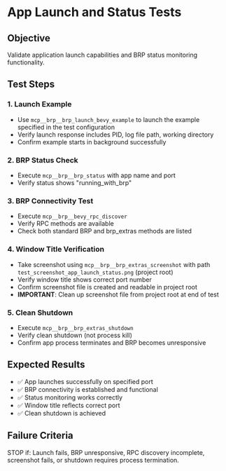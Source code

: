 # App Launch and Status Tests

## Objective
Validate application launch capabilities and BRP status monitoring functionality.

## Test Steps

### 1. Launch Example
- Use `mcp__brp__brp_launch_bevy_example` to launch the example specified in the test configuration
- Verify launch response includes PID, log file path, working directory
- Confirm example starts in background successfully

### 2. BRP Status Check
- Execute `mcp__brp__brp_status` with app name and port
- Verify status shows "running_with_brp"

### 3. BRP Connectivity Test
- Execute `mcp__brp__bevy_rpc_discover`
- Verify RPC methods are available
- Check both standard BRP and brp_extras methods are listed

### 4. Window Title Verification
- Take screenshot using `mcp__brp__brp_extras_screenshot` with path `test_screenshot_app_launch_status.png` (project root)
- Verify window title shows correct port number
- Confirm screenshot file is created and readable in project root
- **IMPORTANT**: Clean up screenshot file from project root at end of test

### 5. Clean Shutdown
- Execute `mcp__brp__brp_extras_shutdown`
- Verify clean shutdown (not process kill)
- Confirm app process terminates and BRP becomes unresponsive

## Expected Results
- ✅ App launches successfully on specified port
- ✅ BRP connectivity is established and functional
- ✅ Status monitoring works correctly
- ✅ Window title reflects correct port
- ✅ Clean shutdown is achieved

## Failure Criteria
STOP if: Launch fails, BRP unresponsive, RPC discovery incomplete, screenshot fails, or shutdown requires process termination.
